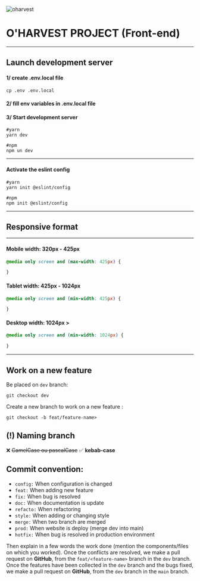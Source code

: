 ![oharvest](./src/assets/logo_oharvest_transparent.png)
# O'HARVEST PROJECT (Front-end)

---
## Launch development server 

#### 1/ create .env.local file

```shell
cp .env .env.local
```

#### 2/ fill env variables in .env.local file

#### 3/ Start development server

```shell
#yarn
yarn dev

#npm
npm un dev
```

---
#### Activate the eslint config 

```shell
#yarn
yarn init @eslint/config

#npm
npm init @eslint/config
```

---
## Responsive format
---

#### Mobile width: 320px - 425px

```css
@media only screen and (max-width: 425px) {

}
```

#### Tablet width: 425px - 1024px

```css
@media only screen and (min-width: 425px) {

}
```

#### Desktop width: 1024px >

```css
@media only screen and (min-width: 1024px) {

}
```

---
## Work on a new feature

Be placed on `dev` branch:
```
git checkout dev
```

Create a new branch to work on a new feature :
```
git checkout -b feat/feature-name>
```

## (!) Naming branch
❌ ~~CamelCase ou pascalCase~~
✅ **kebab-case**

## Commit convention:
- `config:` When configuration is changed
- `feat:` When adding new feature
- `fix:` When bug is resolved
- `doc:` When documentation is update
- `refacto:` When refactoring
- `style:` When adding or changing style
- `merge:` When two branch are merged
- `prod:` When website is deploy (merge dev into main)
- `hotfix:` When bug is resolved in production environment

Then explain in a few words the work done (mention the components/files on which you worked).
Once the conflicts are resolved, we make a pull request on **GitHub**, from the `feat/<feature-name>` branch in the `dev` branch.
Once the features have been collected in the `dev` branch and the bugs fixed,
we make a pull request on **GitHub**, from the `dev` branch in the `main` branch.
